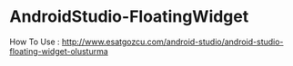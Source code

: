 # AndroidStudio-FloatingWidget

How To Use : http://www.esatgozcu.com/android-studio/android-studio-floating-widget-olusturma
